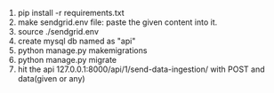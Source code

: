 1. pip install -r requirements.txt
2. make sendgrid.env file:
	paste the given content into it.
3. source ./sendgrid.env
4. create mysql db named as "api"
4. python manage.py makemigrations
5. python manage.py migrate
6. hit the api 127.0.0.1:8000/api/1/send-data-ingestion/ with POST and data(given or any)